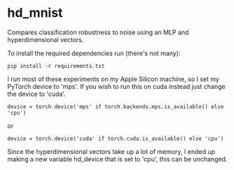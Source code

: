 # hd_mnist
Compares classification robustness to noise using an MLP and hyperdimensional vectors.

To install the required dependencies run (there's not many):

```
pip install -r requirements.txt
```

I run most of these experiments on my Apple Silicon machine, so I set my PyTorch device to 'mps'. If you wish to run this on cuda instead just change the device to 'cuda'.

```
device = torch.device('mps' if torch.backends.mps.is_available() else 'cpu')
```
or
```
device = torch.device('cuda' if torch.cuda.is_available() else 'cpu')
```

Since the hyperdimensional vectors take up a lot of memory, I ended up making a new variable hd_device that is set to 'cpu', this can be unchanged.

